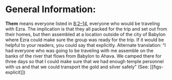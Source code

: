 # General Information:

**Them** means everyone listed in [8:2–14](../08/02.md), everyone who would be traveling with Ezra. The implication is that they all packed for the trip and set out from their homes, but then assembled at a location outside of the city of Babylon where Ezra could make sure the group was ready for the trip. If it would be helpful to your readers, you could say that explicitly. Alternate translation: “I had everyone who was going to be traveling with me assemble on the banks of the river that flows from Babylon to Ahava. We camped there for three days so that I could make sure that we had enough temple personnel with us and that we could transport the gold and silver safely” (See: [[figs-explicit]])